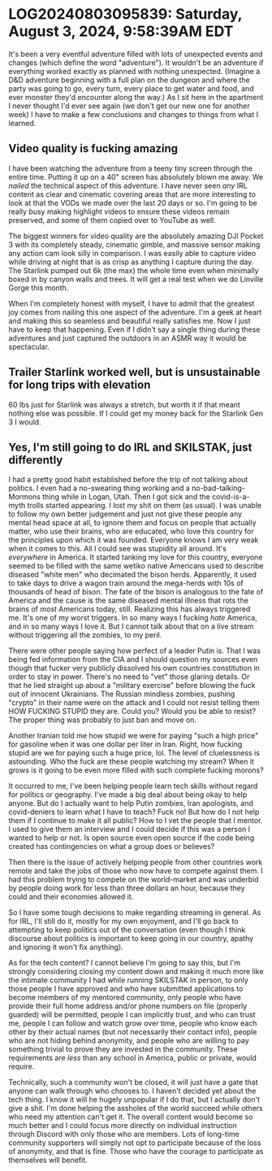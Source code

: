 # LOG20240803095839: Saturday, August 3, 2024, 9:58:39AM EDT

It's been a very eventful adventure filled with lots of unexpected events and changes (which define the word "adventure"). It wouldn't be an adventure if everything worked exactly as planned with nothing unexpected. (Imagine a D&D adventure beginning with a full plan on the dungeon and where the party was going to go, every turn, every place to get water and food, and ever monster they'd encounter along the way.) As I sit here in the apartment I never thought I'd ever see again (we don't get our new one for another week) I have to make a few conclusions and changes to things from what I learned.

## Video quality is fucking amazing

I have been watching the adventure from a teeny tiny screen through the entire time. Putting it up on a 40" screen has absolutely blown me away. We *nailed* the technical aspect of this adventure. I have never seen *any* IRL content as clear and cinematic covering areas that are more interesting to look at that the VODs we made over the last 20 days or so. I'm going to be really busy making highlight videos to ensure these videos remain preserved, and some of them copied over to YouTube as well.

The biggest winners for video quality are the absolutely amazing DJI Pocket 3 with its completely steady, cinematic gimble, and massive sensor making any action cam look silly in comparison. I was easily able to capture video while driving at night that is as crisp as anything I capture during the day. The Starlink pumped out 6k (the max) the whole time even when minimally boxed in by canyon walls and trees. It will get a real test when we do Linville Gorge this month.

When I'm completely honest with myself, I have to admit that the greatest joy comes from nailing this one aspect of the adventure. I'm a geek at heart and making this so seamless and beautiful really satisfies me. Now I just have to keep that happening. Even if I didn't say a single thing during these adventures and just captured the outdoors in an ASMR way it would be spectacular.

## Trailer Starlink worked well, but is unsustainable for long trips with elevation

60 lbs just for Starlink was always a stretch, but worth it if that meant nothing else was possible. If I could get my money back for the Starlink Gen 3 I would.

## Yes, I'm still going to do IRL and SKILSTAK, just differently

I had a pretty good habit established before the trip of not talking about politics. I even had a no-swearing thing working and a no-bad-talking-Mormons thing while in Logan, Utah. Then I got sick and the covid-is-a-myth trolls started appearing. I lost my shit on them (as usual). I was unable to follow my own better judgement and just not give these people any mental head space at all, to ignore them and focus on people that actually matter, who use their brains, who are educated, who love this country for the principles upon which it was founded. Everyone knows I am very weak when it comes to this. All I could see was stupidity all around. It's *everywhere* in America. It started tanking my love for this country, everyone seemed to be filled with the same wetiko native Americans used to describe diseased "white men" who decimated the bison herds. Apparently, it used to take days to drive a wagon train around the mega-herds with 10s of thousands of head of bison. The fate of the bison is analogous to the fate of America and the cause is the same diseased mental illness that rots the brains of *most* Americans today, still. Realizing this has always triggered me. It's one of my worst triggers. In so many ways I fucking *hate* America, and in so many ways I love it. But I cannot talk about that on a live stream without triggering all the zombies, to my peril.

There were other people saying how perfect of a leader Putin is. That I was being fed information from the CIA and I should question my sources even though that fucker very publicly dissolved his own countries constitution in order to stay in power. There's no need to "vet" those glaring details. Or that he lied straight up about a "military exercise" before blowing the fuck out of innocent Ukrainians. The Russian mindless zombies, pushing "crypto" in their name were on the attack and I could not resist telling them HOW FUCKING STUPID they are. Could you? Would you be able to resist? The proper thing was probably to just ban and move on.

Another Iranian told me how stupid we were for paying "such a high price" for gasoline when it was one dollar per liter in Iran. Right, how fucking stupid are we for paying such a huge price, lol. The level of cluelessness is astounding. Who the fuck are these people watching my stream? When it grows is it going to be even more filled with such complete fucking morons?

It occurred to me, I've been helping people learn tech skills without regard for politics or geography. I've made a big deal about being okay to help anyone. But do I actually want to help Putin zombies, Iran apologists, and covid-deniers to learn what I have to teach? Fuck no! But how do I not help them if I continue to make it all public? How to I vet the people that I mentor. I used to give them an interview and I could decide if this was a person I wanted to help or not. Is open source even open source if the code being created has contingencies on what a group does or believes?

Then there is the issue of actively helping people from other countries work remote and take the jobs of those who now have to compete against them. I had this problem trying to compete on the world-market and was underbid by people doing work for less than three dollars an hour, because they could and their economies allowed it.

So I have some tough decisions to make regarding streaming in general. As for IRL, I'll still do it, mostly for my own enjoyment, and I'll go back to attempting to keep politics out of the conversation (even though I think discourse about politics is important to keep going in our country, apathy and ignoring it won't fix anything).

As for the tech content? I cannot believe I'm going to say this, but I'm strongly considering closing my content down and making it much more like the intimate community I had while running SKILSTAK in person, to only those people I have approved and who have submitted applications to become members of my mentored community, only people who have provide their full home address and/or phone numbers on file (properly guarded) will be permitted, people I can implicitly trust, and who can trust me, people I can follow and watch grow over time, people who know each other by their actual names (but not necessarily their contact info), people who are not hiding behind anonymity, and people who are willing to pay something trivial to prove they are invested in the community. These requirements are *less* than any school in America, public or private, would require.

Technically, such a community won't be closed, it will just have a gate that anyone can walk through who chooses to. I haven't decided yet about the tech thing. I know it will he hugely unpopular if I do that, but I actually don't give a shit. I'm done helping the assholes of the world succeed while others who need my attention can't get it. The overall content would become so much better and I could focus more directly on individual instruction through Discord with only those who are members. Lots of long-time community supporters will simply not opt to participate because of the loss of anonymity, and that is fine. Those who have the courage to participate as themselves will benefit.
